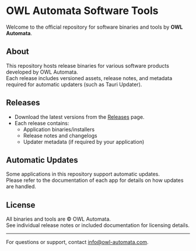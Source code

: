 # OWL Automata Software Tools

Welcome to the official repository for software binaries and tools by **OWL Automata**.

## About

This repository hosts release binaries for various software products developed by OWL Automata.  
Each release includes versioned assets, release notes, and metadata required for automatic updaters (such as Tauri Updater).

## Releases

- Download the latest versions from the [Releases](https://github.com/username/softwaretools/releases) page.
- Each release contains:
  - Application binaries/installers
  - Release notes and changelogs
  - Updater metadata (if required by your application)

## Automatic Updates

Some applications in this repository support automatic updates.  
Please refer to the documentation of each app for details on how updates are handled.

## License

All binaries and tools are © OWL Automata.  
See individual release notes or included documentation for licensing details.

---

For questions or support, contact [info@owl-automata.com](mailto:info@owl-automata.com).
